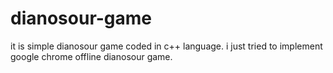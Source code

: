 # dianosour-game
it is simple dianosour game coded in c++ language. 
i just tried to implement google chrome offline dianosour game.




































